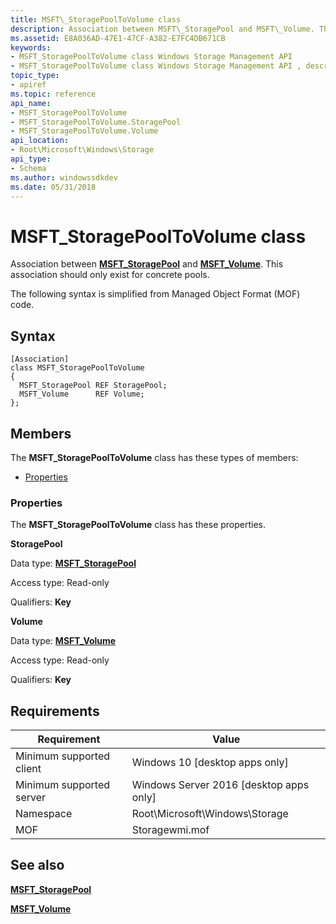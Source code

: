 ```yaml
---
title: MSFT\_StoragePoolToVolume class
description: Association between MSFT\_StoragePool and MSFT\_Volume. This association should only exist for concrete pools.
ms.assetid: E8A036AD-47E1-47CF-A382-E7FC4DB671CB
keywords:
- MSFT_StoragePoolToVolume class Windows Storage Management API
- MSFT_StoragePoolToVolume class Windows Storage Management API , described
topic_type:
- apiref
ms.topic: reference
api_name:
- MSFT_StoragePoolToVolume
- MSFT_StoragePoolToVolume.StoragePool
- MSFT_StoragePoolToVolume.Volume
api_location:
- Root\Microsoft\Windows\Storage
api_type:
- Schema
ms.author: windowssdkdev
ms.date: 05/31/2018
---
```


# MSFT\_StoragePoolToVolume class

Association between [**MSFT\_StoragePool**](msft-storagepool.md) and [**MSFT\_Volume**](msft-volume.md). This association should only exist for concrete pools.

The following syntax is simplified from Managed Object Format (MOF) code.

## Syntax

``` syntax
[Association]
class MSFT_StoragePoolToVolume
{
  MSFT_StoragePool REF StoragePool;
  MSFT_Volume      REF Volume;
};
```

## Members

The **MSFT\_StoragePoolToVolume** class has these types of members:

-   [Properties](#properties)

### Properties

The **MSFT\_StoragePoolToVolume** class has these properties.

 

**StoragePool**
   

Data type: **[**MSFT\_StoragePool**](msft-storagepool.md)**
 

Access type: Read-only
 

Qualifiers: **Key**
 

 

**Volume**
   

Data type: **[**MSFT\_Volume**](msft-volume.md)**
 

Access type: Read-only
 

Qualifiers: **Key**
 

 

## Requirements



| Requirement | Value |
|-------------------------------------|-------------------------------------------------------------------------------------------|
| Minimum supported client | Windows 10 \[desktop apps only\]                                               |
| Minimum supported server | Windows Server 2016 \[desktop apps only\]                                      |
| Namespace                | Root\\Microsoft\\Windows\\Storage                                              |
| MOF                      |  Storagewmi.mof  |



## See also

 

[**MSFT\_StoragePool**](msft-storagepool.md)
 

[**MSFT\_Volume**](msft-volume.md)
 

 

 





